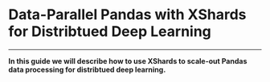 # Data-Parallel Pandas with XShards for Distribtued Deep Learning

---

**In this guide we will describe how to use XShards to scale-out Pandas data processing for distribtued deep learning.**